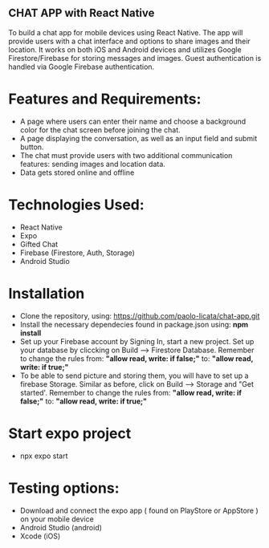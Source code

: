 ## CHAT APP with React Native

To build a chat app for mobile devices using React Native. The app will provide users with a chat interface and options to share images and their location. It works on both iOS and Android devices and utilizes Google Firestore/Firebase for storing messages and images. Guest authentication is handled via Google Firebase authentication.

# Features and Requirements:

- A page where users can enter their name and choose a background color for the chat screen
before joining the chat.
- A page displaying the conversation, as well as an input field and submit button.
- The chat must provide users with two additional communication features: sending images
and location data.
- Data gets stored online and offline

# Technologies Used:

- React Native
- Expo
- Gifted Chat
- Firebase (Firestore, Auth, Storage)
- Android Studio

# Installation

- Clone the repository, using: https://github.com/paolo-licata/chat-app.git
- Install the necessary dependecies found in package.json using: <strong>npm install</strong>
- Set up your Firebase account by Signing In, start a new project. Set up your database by cliccking on Build --> Firestore Database. Remember to change the rules from:  <strong>"allow read, write: if false;"</strong> to: <strong>"allow read, write: if true;"</strong>
- To be able to send picture and storing them, you will have to set up a firebase Storage. Similar as before, click on Build --> Storage and "Get started'. Remember to change the rules from:  <strong>"allow read, write: if false;"</strong> to: <strong>"allow read, write: if true;"</strong>

# Start expo project

- npx expo start

# Testing options:

- Download and connect the expo app ( found on PlayStore or AppStore ) on your mobile device
- Android Studio (android)
- Xcode (iOS)
